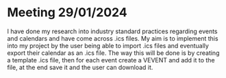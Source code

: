 # Meeting 29/01/2024

I have done my research into industry standard practices regarding events and calendars and have come across .ics files. My aim is to implement this into my project by the user being able to import .ics files and eventually export their calendar as an .ics file. The way this will be done is by creating a template .ics file, then for each event create a VEVENT and add it to the file, at the end save it and the user can download it.
